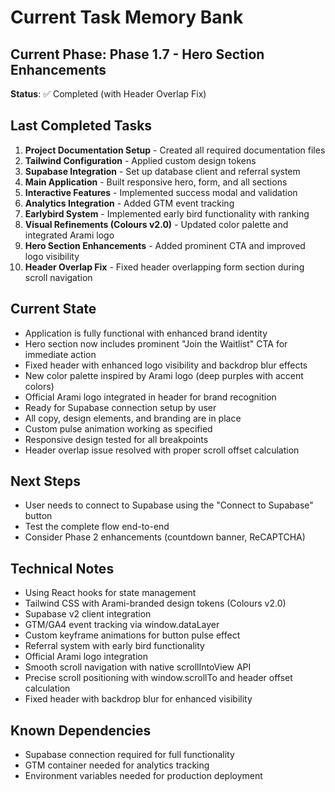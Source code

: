 # Current Task Memory Bank

## Current Phase: Phase 1.7 - Hero Section Enhancements
**Status**: ✅ Completed (with Header Overlap Fix)

## Last Completed Tasks
1. **Project Documentation Setup** - Created all required documentation files
2. **Tailwind Configuration** - Applied custom design tokens
3. **Supabase Integration** - Set up database client and referral system
4. **Main Application** - Built responsive hero, form, and all sections
5. **Interactive Features** - Implemented success modal and validation
6. **Analytics Integration** - Added GTM event tracking
7. **Earlybird System** - Implemented early bird functionality with ranking
8. **Visual Refinements (Colours v2.0)** - Updated color palette and integrated Arami logo
9. **Hero Section Enhancements** - Added prominent CTA and improved logo visibility
10. **Header Overlap Fix** - Fixed header overlapping form section during scroll navigation

## Current State
- Application is fully functional with enhanced brand identity
- Hero section now includes prominent "Join the Waitlist" CTA for immediate action
- Fixed header with enhanced logo visibility and backdrop blur effects
- New color palette inspired by Arami logo (deep purples with accent colors)
- Official Arami logo integrated in header for brand recognition
- Ready for Supabase connection setup by user
- All copy, design elements, and branding are in place
- Custom pulse animation working as specified
- Responsive design tested for all breakpoints
- Header overlap issue resolved with proper scroll offset calculation

## Next Steps
- User needs to connect to Supabase using the "Connect to Supabase" button
- Test the complete flow end-to-end
- Consider Phase 2 enhancements (countdown banner, ReCAPTCHA)

## Technical Notes
- Using React hooks for state management
- Tailwind CSS with Arami-branded design tokens (Colours v2.0)
- Supabase v2 client integration
- GTM/GA4 event tracking via window.dataLayer
- Custom keyframe animations for button pulse effect
- Referral system with early bird functionality
- Official Arami logo integration
- Smooth scroll navigation with native scrollIntoView API
- Precise scroll positioning with window.scrollTo and header offset calculation
- Fixed header with backdrop blur for enhanced visibility

## Known Dependencies
- Supabase connection required for full functionality
- GTM container needed for analytics tracking
- Environment variables needed for production deployment